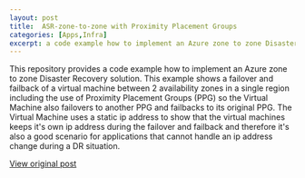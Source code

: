 ```yaml
---
layout: post
title:  ASR-zone-to-zone with Proximity Placement Groups
categories: [Apps,Infra]
excerpt: a code example how to implement an Azure zone to zone Disaster Recovery solution.
---
```


This repository provides a code example how to implement an Azure zone to zone Disaster Recovery solution. This example shows a failover and failback of a virtual machine between 2 availability zones in a single region including the use of Proximity Placement Groups (PPG) so the Virtual Machine also failovers to another PPG and failbacks to its original PPG. The Virtual Machine uses a static ip address to show that the virtual machines keeps it's own ip address during the failover and failback and therefore it's also a good scenario for applications that cannot handle an ip address change during a DR situation.

[View original post](https://github.com/MarcvanHouten/ASR-zone-to-zone-with-ppg)
